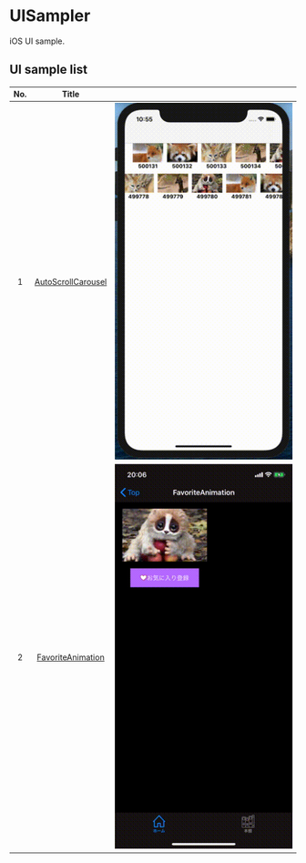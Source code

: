 # UISampler
iOS UI sample.

## UI sample list

|No.|Title||
|:--:|:--:|:--:|
|1|[AutoScrollCarousel](https://github.com/y-okudera/UISampler/tree/master/UISampler/Views/AutoScroll)|![gif](https://github.com/y-okudera/UISampler/blob/develop/gif/AutoScrollCarousel.gif)|
|2|[FavoriteAnimation](https://github.com/y-okudera/UISampler/tree/master/UISampler/Views/FavoriteAnimation)|![gif](https://github.com/y-okudera/UISampler/blob/develop/gif/FavoriteAnimation.gif)|
